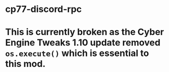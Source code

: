 # cp77-discord-rpc
# This is currently broken as the Cyber Engine Tweaks 1.10 update removed `os.execute()` which is essential to this mod.
